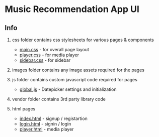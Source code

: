 # Music Recommendation App UI

## Info

1. css folder contains css stylesheets for various pages & components
    + [main.css](css/main.css) - for overall page layout 
    + [player.css](player.css) - for media player
    + [sidebar.css](sidebar.css) - for sidebar

2. images folder contains any image assets required for the pages

3. js folder contains custom javascript code required for pages
    + [global.js](js/global.js) - Datepicker settings and initialization

4. vendor folder contains 3rd party library code

5. html pages
    + [index.html](index.html) - signup / registartion
    + [login.html](login.html) - signin / login
    + [player.html](player.html) - media player

    

